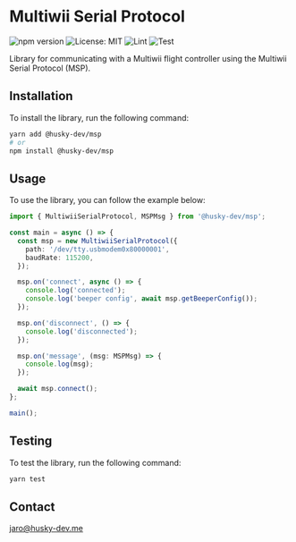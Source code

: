 # Multiwii Serial Protocol

![npm version](https://img.shields.io/npm/v/@husky-dev/msp)
![License: MIT](https://img.shields.io/badge/License-MIT-blue.svg)
![Lint](https://github.com/husky-dev/msp/workflows/lint/badge.svg)
![Test](https://github.com/husky-dev/msp/workflows/test/badge.svg)

Library for communicating with a Multiwii flight controller using the Multiwii Serial Protocol (MSP).

## Installation

To install the library, run the following command:

```bash
yarn add @husky-dev/msp
# or
npm install @husky-dev/msp
```

## Usage

To use the library, you can follow the example below:

```ts
import { MultiwiiSerialProtocol, MSPMsg } from '@husky-dev/msp';

const main = async () => {
  const msp = new MultiwiiSerialProtocol({
    path: '/dev/tty.usbmodem0x80000001',
    baudRate: 115200,
  });

  msp.on('connect', async () => {
    console.log('connected');
    console.log('beeper config', await msp.getBeeperConfig());
  });

  msp.on('disconnect', () => {
    console.log('disconnected');
  });

  msp.on('message', (msg: MSPMsg) => {
    console.log(msg);
  });

  await msp.connect();
};

main();
```

## Testing

To test the library, run the following command:

```bash
yarn test
```

## Contact

[jaro@husky-dev.me](mailto:jaro@husky-dev.me)
